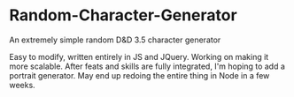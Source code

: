 # Random-Character-Generator
An extremely simple random D&amp;D 3.5 character generator

Easy to modify, written entirely in JS and JQuery.
Working on making it more scalable. After feats and skills are fully integrated, I'm hoping to add a portrait generator.
May end up redoing the entire thing in Node in a few weeks.
